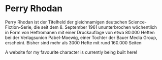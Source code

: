 # Perry Rhodan

Perry Rhodan ist der Titelheld der gleichnamigen deutschen Science-Fiction-Serie,
die seit dem 8. September 1961 ununterbrochen wöchentlich in Form von Heftromanen
mit einer Druckauflage von etwa 80.000 Heften bei der Verlagsunion Pabel-Moewig,
einer Tochter der Bauer Media Group, erscheint. 
Bisher sind mehr als 3000 Hefte mit rund 160.000 Seiten

A website for my favourite character is currently being built here!
